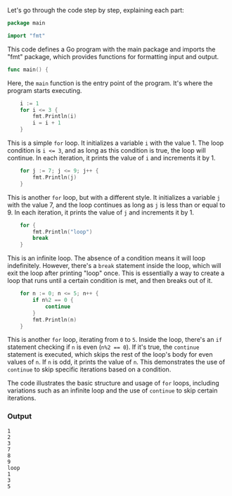 Let's go through the code step by step, explaining each part:

```go
package main

import "fmt"
```

This code defines a Go program with the main package and imports the "fmt" package, which provides functions for formatting input and output.

```go
func main() {
```

Here, the `main` function is the entry point of the program. It's where the program starts executing.

```go
    i := 1
    for i <= 3 {
        fmt.Println(i)
        i = i + 1
    }
```

This is a simple `for` loop. It initializes a variable `i` with the value 1. The loop condition is `i <= 3`, and as long as this condition is true, the loop will continue. In each iteration, it prints the value of `i` and increments it by 1.

```go
    for j := 7; j <= 9; j++ {
        fmt.Println(j)
    }
```

This is another `for` loop, but with a different style. It initializes a variable `j` with the value 7, and the loop continues as long as `j` is less than or equal to 9. In each iteration, it prints the value of `j` and increments it by 1.

```go
    for {
        fmt.Println("loop")
        break
    }
```

This is an infinite loop. The absence of a condition means it will loop indefinitely. However, there's a `break` statement inside the loop, which will exit the loop after printing "loop" once. This is essentially a way to create a loop that runs until a certain condition is met, and then breaks out of it.

```go
    for n := 0; n <= 5; n++ {
        if n%2 == 0 {
            continue
        }
        fmt.Println(n)
    }
```

This is another `for` loop, iterating from `0` to `5`. Inside the loop, there's an `if` statement checking if `n` is even (`n%2 == 0`). If it's true, the `continue` statement is executed, which skips the rest of the loop's body for even values of `n`. If `n` is odd, it prints the value of `n`. This demonstrates the use of `continue` to skip specific iterations based on a condition.

The code illustrates the basic structure and usage of `for` loops, including variations such as an infinite loop and the use of `continue` to skip certain iterations.

### Output
```
1
2
3
7
8
9
loop
1
3
5
```